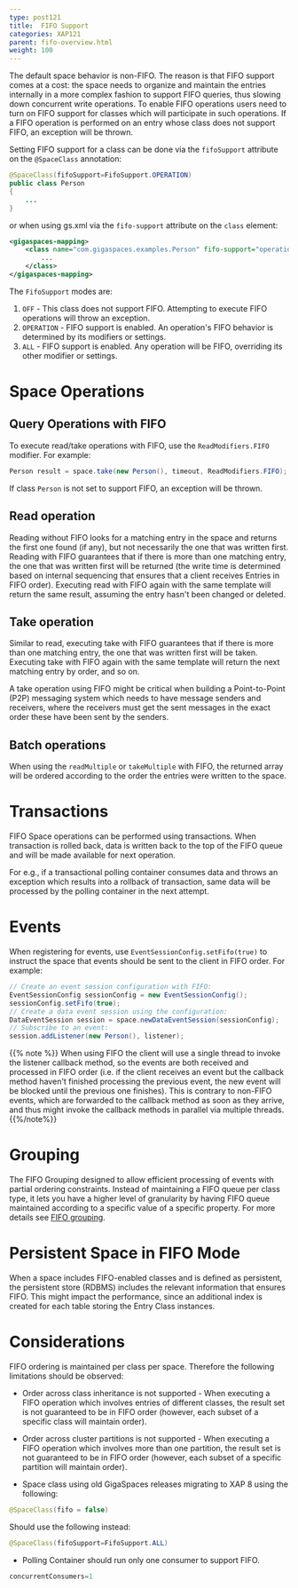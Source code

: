 ```yaml
---
type: post121
title:  FIFO Support
categories: XAP121
parent: fifo-overview.html
weight: 100
---
```


The default space behavior is non-FIFO. The reason is that FIFO support comes at a cost: the space needs to organize and maintain the entries internally in a more complex fashion to support FIFO queries, thus slowing down concurrent write operations. To enable FIFO operations users need to turn on FIFO support for classes which will participate in such operations. If a FIFO operation is performed on an entry whose class does not support FIFO, an exception will be thrown.

Setting FIFO support for a class can be done via the `fifoSupport` attribute on the `@SpaceClass` annotation:


```java
@SpaceClass(fifoSupport=FifoSupport.OPERATION)
public class Person
{
    ...
}
```

or when using gs.xml via the `fifo-support` attribute on the `class` element:


```xml
<gigaspaces-mapping>
    <class name="com.gigaspaces.examples.Person" fifo-support="operation">
        ...
    </class>
</gigaspaces-mapping>
```

The `FifoSupport` modes are:

1. `OFF` - This class does not support FIFO. Attempting to execute FIFO operations will throw an exception.
1. `OPERATION` - FIFO support is enabled. An operation's FIFO behavior is determined by its modifiers or settings.
1. `ALL` - FIFO support is enabled. Any operation will be FIFO, overriding its other modifier or settings.

# Space Operations

## Query Operations with FIFO

To execute read/take operations with FIFO, use the `ReadModifiers.FIFO` modifier. For example:


```java
Person result = space.take(new Person(), timeout, ReadModifiers.FIFO);
```

If class `Person` is not set to support FIFO, an exception will be thrown.

## Read operation

Reading without FIFO looks for a matching entry in the space and returns the first one found (if any), but not necessarily the one that was written first. Reading with FIFO guarantees that if there is more than one matching entry, the one that was written first will be returned (the write time is determined based on internal sequencing that ensures that a client receives Entries in FIFO order). Executing read with FIFO again with the same template will return the same result, assuming the entry hasn't been changed or deleted.

## Take operation

Similar to read, executing take with FIFO guarantees that if there is more than one matching entry, the one that was written first will be taken. Executing take with FIFO again with the same template will return the next matching entry by order, and so on.

A take operation using FIFO might be critical when building a Point-to-Point (P2P) messaging system which needs to have message senders and receivers, where the receivers must get the sent messages in the exact order these have been sent by the senders.

## Batch operations  

When using the `readMultiple` or `takeMultiple` with FIFO, the returned array will be ordered according to the order the entries were written to the space.

# Transactions  

FIFO Space operations can be performed using transactions. When transaction is rolled back, data is written back to the top of the FIFO queue and will be made available for next operation.

For e.g., if a transactional polling container consumes data and throws an exception which results into a rollback of transaction, same data will be processed by the polling container in the next attempt.

# Events

When registering for events, use `EventSessionConfig.setFifo(true)` to instruct the space that events should be sent to the client in FIFO order. For example:


```java
// Create an event session configuration with FIFO:
EventSessionConfig sessionConfig = new EventSessionConfig();
sessionConfig.setFifo(true);
// Create a data event session using the configuration:
DataEventSession session = space.newDataEventSession(sessionConfig);
// Subscribe to an event:
session.addListener(new Person(), listener);
```

{{% note %}}
When using FIFO the client will use a single thread to invoke the listener callback method, so the events are both received and processed in FIFO order (i.e. if the client receives an event but the callback method haven't finished processing the previous event, the new event will be blocked until the previous one finishes). This is contrary to non-FIFO events, which are forwarded to the callback method as soon as they arrive, and thus might invoke the callback methods in parallel via multiple threads.
{{%/note%}}

# Grouping

The FIFO Grouping designed to allow efficient processing of events with partial ordering constraints. Instead of maintaining a FIFO queue per class type, it lets you have a higher level of granularity by having FIFO queue maintained according to a specific value of a specific property. For more details see [FIFO grouping](./fifo-grouping.html).

# Persistent Space in FIFO Mode

When a space includes FIFO-enabled classes and is defined as persistent, the persistent store (RDBMS) includes the relevant information that ensures FIFO. This might impact the performance, since an additional index is created for each table storing the Entry Class instances.

# Considerations

FIFO ordering is maintained per class per space. Therefore the following limitations should be observed:

- Order across class inheritance is not supported - When executing a FIFO operation which involves entries of different classes, the result set is not guaranteed to be in FIFO order (however, each subset of a specific class will maintain order).
- Order across cluster partitions is not supported - When executing a FIFO operation which involves more than one partition, the
result set is not guaranteed to be in FIFO order (however, each subset of a specific partition will maintain order).

- Space class using old GigaSpaces releases migrating to XAP 8 using the following:

```java
@SpaceClass(fifo = false)
```

Should use the following instead:

```java
@SpaceClass(fifoSupport=FifoSupport.ALL)
```

- Polling Container should run only one consumer to support FIFO.

```java
concurrentConsumers=1
``` 